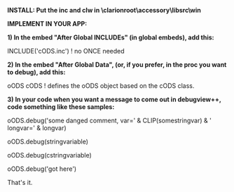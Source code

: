 **INSTALL: Put the inc and clw in \clarionroot\accessory\libsrc\win**


**IMPLEMENT IN YOUR APP:**

**1) In the embed "After Global INCLUDEs" (in global embeds), add this:**

  INCLUDE('cODS.inc')  ! no ONCE needed


**2) In the embed "After Global Data", (or, if you prefer, in the proc you want to debug), add this:**

oODS cODS  ! defines the oODS object based on the cODS class. 


**3) In your code when you want a message to come out in debugview++, code something like these samples:**

 oODS.debug('some danged comment, var=' & CLIP(somestringvar) & ' longvar=' & longvar) 

 oODS.debug(stringvariable)

 oODS.debug(cstringvariable)
 
 oODS.debug('got here') 

 That's it. 